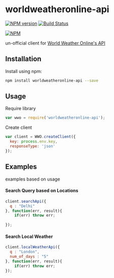 # worldweatheronline-api
[![NPM version](https://badge.fury.io/js/snapdeal-affiliate-client.svg)](https://www.npmjs.com/package/snapdeal-affiliate-client) 
[![Build Status](https://travis-ci.org/nigharsh/snapdeal-affiliate-client.svg?branch=master)](https://travis-ci.org/nigharsh/snapdeal-affiliate-client)

[![NPM](https://nodei.co/npm/snapdeal-affiliate-client.png?mini=true)](https://nodei.co/npm/snapdeal-affiliate-client/)

un-official client for [World Weather Online's API](http://developer.worldweatheronline.com/api/)

## Installation
Install using npm:
```sh
npm install worldweatheronline-api --save
```

## Usage
Require library
```javascript
var wwo = require('worldweatheronline-api');
```
Create client
```javascript
var client = WWO.createClient({
  key: process.env.key,
  responseType: 'json'
});
```
## Examples
examples based on usage
#### Search Query based on Locations
```javascript
client.searchApi({
  q : "Delhi"
}, function(err, result){
    if(err) throw err;
    
});
```
#### Search Local Weather
```javascript
client.localWeatherApi({
  q : "London",
  num_of_days : "5"
}, function(err, result){
    if(err) throw err;
});
```